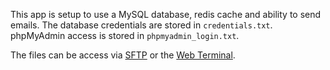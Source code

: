 This app is setup to use a MySQL database, redis cache and ability to send emails. The database credentials are stored in `credentials.txt`. phpMyAdmin access is stored in `phpmyadmin_login.txt`.

 
The files can be access via [SFTP](https://cloudron.io/documentation/apps/#ftp-access) or the [Web Terminal](https://cloudron.io/documentation/apps/#web-terminal).
